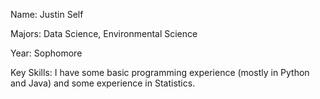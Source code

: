 Name: Justin Self

Majors: Data Science, Environmental Science

Year: Sophomore

Key Skills: I have some basic programming experience (mostly in Python and Java) and some experience in Statistics.
